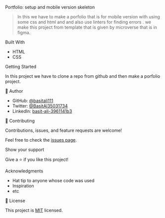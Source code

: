 
Portfolio: setup and mobile version skeleton

> In this we have to make a porfolio that is for mobile version with using some css and html and and also use linters for finding
errors . we make this project from template that is given by microverse that is in figma.



 Built With
- HTML
- CSS


 Getting Started

In this project we have to clone a repo from github and then make a porfolio project.



👤 Author

- GitHub: [@basitali111](https://github.com/basitali111)
- Twitter: [@BasitAl35031734 ](https://twitter.com/BasitAl35031734)
- LinkedIn: [basit-ali-3961141b3](https://linkedin.com/in/basit-ali-3961141b3)




 🤝 Contributing

Contributions, issues, and feature requests are welcome!

Feel free to check the [issues page](../../issues/).

 Show your support

Give a ⭐️ if you like this project!

Acknowledgments

- Hat tip to anyone whose code was used
- Inspiration
- etc

 📝 License

This project is [MIT](./MIT.md) licensed.

